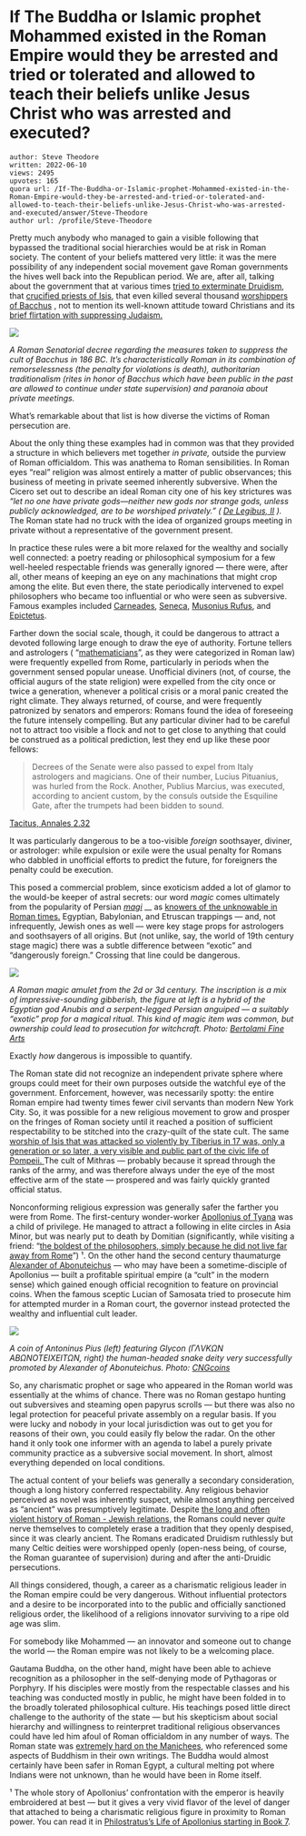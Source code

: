 # If The Buddha or Islamic prophet Mohammed existed in the Roman Empire would they be arrested and tried or tolerated and allowed to teach their beliefs unlike Jesus Christ who was arrested and executed?

	author: Steve Theodore
	written: 2022-06-10
	views: 2495
	upvotes: 165
	quora url: /If-The-Buddha-or-Islamic-prophet-Mohammed-existed-in-the-Roman-Empire-would-they-be-arrested-and-tried-or-tolerated-and-allowed-to-teach-their-beliefs-unlike-Jesus-Christ-who-was-arrested-and-executed/answer/Steve-Theodore
	author url: /profile/Steve-Theodore


Pretty much anybody who managed to gain a visible following that bypassed the traditional social hierarchies would be at risk in Roman society. The content of your beliefs mattered very little: it was the mere possibility of any independent social movement gave Roman governments the hives well back into the Republican period. We are, after all, talking about the government that at various times [tried to exterminate Druidism](https://www.quora.com/Why-did-Emperor-Claudius-ban-druidism/answer/Steve-Theodore), that [crucified priests of Isis](http://www.perseus.tufts.edu/hopper/text?doc=Perseus%3Atext%3A1999.01.0146%3Abook%3D18%3Awhiston%20chapter%3D3%3Awhiston%20section%3D4), that even killed several thousand [worshippers of Bacchus](https://pressbooks.bccampus.ca/unromantest/chapter/roman-cults/) , not to mention its well-known attitude toward Christians and its [brief flirtation with suppressing Judaism.](https://www.britannica.com/story/what-was-hadrians-relationship-with-his-jewish-subjects)

![](https://qph.cf2.quoracdn.net/main-qimg-f4eb47b240a1252d10bed3e09913f2cf-lq)

_A Roman Senatorial decree regarding the measures taken to suppress the cult of Bacchus in 186 BC. It’s characteristically Roman in its combination of remorselessness (the penalty for violations is death), authoritarian traditionalism (rites in honor of Bacchus which have been public in the past are allowed to continue under state supervision) and paranoia about private meetings._ 

What’s remarkable about that list is how diverse the victims of Roman persecution are.

About the only thing these examples had in common was that they provided a structure in which believers met together _in private,_ outside the purview of Roman officialdom. This was anathema to Roman sensibilities. In Roman eyes “real” religion was almost entirely a matter of public observances; this business of meeting in private seemed inherently subversive. When the Cicero set out to describe an ideal Roman city one of his key strictures was _“let no one have private gods—neither new gods nor strange gods, unless publicly acknowledged, are to be worshiped privately.” (_ _[De Legibus, II](https://oll.libertyfund.org/title/cicero-treatise-on-the-laws)_ _)._ The Roman state had no truck with the idea of organized groups meeting in private without a representative of the government present.

In practice these rules were a bit more relaxed for the wealthy and socially well connected: a poetry reading or philosophical symposium for a few well-heeled respectable friends was generally ignored — there were, after all, other means of keeping an eye on any machinations that might crop among the elite. But even there, the state periodically intervened to expel philosophers who became too influential or who were seen as subversive. Famous examples included [Carneades](https://en.wikipedia.org/wiki/Carneades), [Seneca](https://en.wikipedia.org/wiki/Seneca_the_Younger), [Musonius Rufus](https://en.wikipedia.org/wiki/Gaius_Musonius_Rufus), and [Epictetus](https://en.wikipedia.org/wiki/Epictetus#Life).

Farther down the social scale, though, it could be dangerous to attract a devoted following large enough to draw the eye of authority. Fortune tellers and astrologers ( “[mathematicians](https://skeptics.stackexchange.com/questions/47184/did-roman-jurists-rule-that-to-learn-the-art-of-geometry-and-to-take-part-in-pu)”, as they were categorized in Roman law) were frequently expelled from Rome, particularly in periods when the government sensed popular unease. Unofficial diviners (not, of course, the official augurs of the state religion) were expelled from the city once or twice a generation, whenever a political crisis or a moral panic created the right climate. They always returned, of course, and were frequently patronized by senators and emperors: Romans found the idea of foreseeing the future intensely compelling. But any particular diviner had to be careful not to attract too visible a flock and not to get close to anything that could be construed as a political prediction, lest they end up like these poor fellows:

> Decrees of the Senate were also passed to expel from Italy astrologers and magicians. One of their number, Lucius Pituanius, was hurled from the Rock. Another, Publius Marcius, was executed, according to ancient custom, by the consuls outside the Esquiline Gate, after the trumpets had been bidden to sound.

[Tacitus, Annales 2.32](https://www.perseus.tufts.edu/hopper/text?doc=Perseus%3Atext%3A1999.02.0078%3Abook%3D2%3Achapter%3D32)

It was particularly dangerous to be a too-visible _foreign_  soothsayer, diviner, or astrologer: while expulsion or exile were the usual penalty for Romans who dabbled in unofficial efforts to predict the future, for foreigners the penalty could be execution.

This posed a commercial problem, since exoticism added a lot of glamor to the would-be keeper of astral secrets: our word _magic_  comes ultimately from the popularity of Persian _[magi](https://www.newworldencyclopedia.org/entry/Magi)_ __ as [knowers of the unknowable in Roman times.](https://www.quora.com/Did-the-ancient-Greeks-know-about-Zoroastrianism/answer/Steve-Theodore) Egyptian, Babylonian, and Etruscan trappings — and, not infrequently, Jewish ones as well — were key stage props for astrologers and soothsayers of all origins. But (not unlike, say, the world of 19th century stage magic) there was a subtle difference between “exotic” and “dangerously foreign.” Crossing that line could be dangerous.

![](https://qph.cf2.quoracdn.net/main-qimg-4a1d8c5ba367ba250759ea076e6d4e7f-lq)

_A Roman magic amulet from the 2d or 3d century. The inscription is a mix of impressive-sounding gibberish, the figure at left is a hybrid of the Egyptian god Anubis and a serpent-legged Persian anguiped — a suitably “exotic” prop for a magical ritual. This kind of magic item was common, but ownership could lead to prosecution for witchcraft. Photo:_ _[Bertolami Fine Arts](https://auctions.bertolamifinearts.com/en/lot/39966/a-roman-magic-yellow-jasper-intaglio-rare-/)_ 

Exactly _how_ dangerous is impossible to quantify.

The Roman state did not recognize an independent private sphere where groups could meet for their own purposes outside the watchful eye of the government. Enforcement, however, was necessarily spotty: the entire Roman empire had twenty times fewer civil servants than modern New York City. So, it was possible for a new religious movement to grow and prosper on the fringes of Roman society until it reached a position of sufficient respectability to be stitched into the crazy-quilt of the state cult. The same [worship of Isis that was attacked so violently by Tiberius in 17 was, only a generation or so later, a very visible and public part of the civic life of Pompeii. ](https://www.unrv.com/culture/isis.php)The cult of Mithras — probably because it spread through the ranks of the army, and was therefore always under the eye of the most effective arm of the state — prospered and was fairly quickly granted official status.

Nonconforming religious expression was generally safer the farther you were from Rome. The first-century wonder-worker [Apollonius of Tyana](https://www.livius.org/articles/person/apollonius-of-tyana/) was a child of privilege. He managed to attract a following in elite circles in Asia Minor, but was nearly put to death by Domitian (significantly, while visiting a friend: “[the boldest of the philosophers, simply because he did not live far away from Rome](https://www.livius.org/sources/content/philostratus-life-of-apollonius/philostratus-life-of-apollonius-7.6-10/)”) ¹. On the other hand the second century thaumaturge [Alexander of Abonuteichus](https://en.wikipedia.org/wiki/Alexander_of_Abonoteichus) — who may have been a sometime-disciple of Apollonius — built a profitable spiritual empire (a “cult” in the modern sense) which gained enough official recognition to feature on provincial coins. When the famous sceptic Lucian of Samosata tried to prosecute him for attempted murder in a Roman court, the governor instead protected the wealthy and influential cult leader.

![](https://qph.cf2.quoracdn.net/main-qimg-6cb554931599cccca77cbc80abe7f79b-lq)

_A coin of Antoninus Pius (left) featuring Glycon (ΓΛVΚΩΝ ΑΒΩΝΟΤΕΙΧΕΙΤΩΝ, right) the human-headed snake deity very successfully promoted by Alexander of Abonuteichus. Photo:_ _[CNGcoins](https://www.cngcoins.com/Coin.aspx?CoinID=282391)_ 

So, any charismatic prophet or sage who appeared in the Roman world was essentially at the whims of chance. There was no Roman gestapo hunting out subversives and steaming open papyrus scrolls — but there was also no legal protection for peaceful private assembly on a regular basis. If you were lucky and nobody in your local jurisdiction was out to get you for reasons of their own, you could easily fly below the radar. On the other hand it only took one informer with an agenda to label a purely private community practice as a subversive social movement. In short, almost everything depended on local conditions.

The actual content of your beliefs was generally a secondary consideration, though a long history conferred respectability. Any religious behavior perceived as novel was inherently suspect, while almost anything perceived as “ancient” was presumptively legitimate. Despite [the long and often violent history of Roman - Jewish relations,](https://www.quora.com/Are-the-traditional-accounts-of-Judeo-Greek-Judeo-Roman-relations-pre-Christian-realistic-and-consistent-Why-are-most-sources-Jewish-are-there-detailed-counterparts-from-the-Greek-or-Roman-perspective/answer/Steve-Theodore) the Romans could never _quite_ nerve themselves to completely erase a tradition that they openly despised, since it was clearly ancient. The Romans eradicated Druidism ruthlessly but many Celtic deities were worshipped openly (open-ness being, of course, the Roman guarantee of supervision) during and after the anti-Druidic persecutions.

All things considered, though, a career as a charismatic religious leader in the Roman empire could be very dangerous. Without influential protectors and a desire to be incorporated into to the public and officially sanctioned religious order, the likelihood of a religions innovator surviving to a ripe old age was slim.

For somebody like Mohammed — an innovator and someone out to change the world — the Roman empire was not likely to be a welcoming place.

Gautama Buddha, on the other hand, might have been able to achieve recognition as a philosopher in the self-denying mode of Pythagoras or Porphyry. If his disciples were mostly from the respectable classes and his teaching was conducted mostly in public, he might have been folded in to the broadly tolerated philosophical culture. His teachings posed little direct challenge to the authority of the state — but his skepticism about social hierarchy and willingness to reinterpret traditional religious observances could have led him afoul of Roman officialdom in any number of ways. The Roman state was [extremely hard on the Manichees](https://blogs.nottingham.ac.uk/mintimperials/2015/03/31/on-this-day-in-302-diocletian-issued-his-edict-on-manicheanism/), who referenced some aspects of Buddhism in their own writings. The Buddha would almost certainly have been safer in Roman Egypt, a cultural melting pot where Indians were not unknown, than he would have been in Rome itself.



¹ The whole story of Apollonius’ confrontation with the emperor is heavily embroidered at best — but it gives a very vivid flavor of the level of danger that attached to being a charismatic religious figure in proximity to Roman power. You can read it in [Philostratus’s Life of Apollonius starting in Book 7](https://www.livius.org/sources/content/philostratus-life-of-apollonius/philostratus-life-of-apollonius-7.6-10/).

